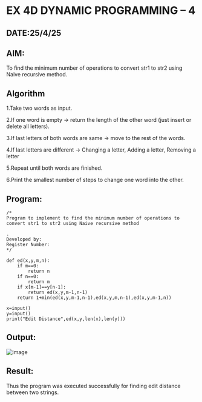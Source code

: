 # EX 4D DYNAMIC PROGRAMMING – 4
## DATE:25/4/25
## AIM:
To find the minimum number of operations to convert str1 to str2 using Naive recursive method.





## Algorithm
1.Take two words as input.

2.If one word is empty → return the length of the other word (just insert or delete all letters).

3.If last letters of both words are same → move to the rest of the words.

4.If last letters are different → Changing a letter, Adding a letter, Removing a letter

5.Repeat until both words are finished.

6.Print the smallest number of steps to change one word into the other.


## Program:
```
/*
Program to implement to find the minimum number of operations to convert str1 to str2 using Naive recursive method

.
Developed by: 
Register Number:  
*/
```
```
def ed(x,y,m,n):
    if m==0:
        return n
    if n==0:
        return m
    if x[m-1]==y[n-1]:
        return ed(x,y,m-1,n-1)
    return 1+min(ed(x,y,m-1,n-1),ed(x,y,m,n-1),ed(x,y,m-1,n))
    
x=input()
y=input()
print("Edit Distance",ed(x,y,len(x),len(y)))
```

## Output:

![image](https://github.com/user-attachments/assets/9b57a0a8-b2ae-4d69-960a-e7693d6193bc)



## Result:
Thus the program was executed successfully for finding edit distance between two strings.
